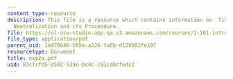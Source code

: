 ```yaml
---
content_type: resource
description: This file is a resource which contains information on  Time-scale for
  Neutralization and its Proceedure.
file: https://ol-ocw-studio-app-qa.s3.amazonaws.com/courses/1-101-introduction-to-civil-and-environmental-engineering-design-i-fall-2006/83cfcfd5a502539ebc4cc91cdbcfedc2_exp2a.pdf
file_type: application/pdf
parent_uid: 1a478646-505a-a226-fa0b-d128902fe187
resourcetype: Document
title: exp2a.pdf
uid: 83cfcfd5-a502-539e-bc4c-c91cdbcfedc2
---
```

